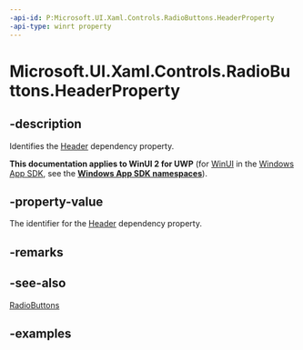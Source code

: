 ```yaml
---
-api-id: P:Microsoft.UI.Xaml.Controls.RadioButtons.HeaderProperty
-api-type: winrt property
---
```


# Microsoft.UI.Xaml.Controls.RadioButtons.HeaderProperty

<!--
public static Windows.UI.Xaml.DependencyProperty HeaderProperty { get; }
-->

## -description

Identifies the [Header](radiobuttons_header.md) dependency property.

**This documentation applies to WinUI 2 for UWP** (for [WinUI](/windows/apps/winui/winui3/) in the [Windows App SDK](/windows/apps/windows-app-sdk/), see the **[Windows App SDK namespaces](/windows/windows-app-sdk/api/winrt/)**).

## -property-value

The identifier for the [Header](radiobuttons_header.md) dependency property.

## -remarks

## -see-also

[RadioButtons](radiobuttons.md)

## -examples

